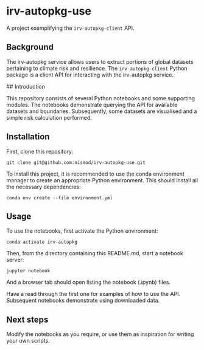 # irv-autopkg-use

A project exemplifying the `irv-autopkg-client` API.

## Background

The irv-autopkg service allows users to extract portions of global datasets
pertaining to climate risk and resilience. The `irv-autopkg-client` Python
package is a client API for interacting with the irv-autopkg service.

## Introduction

This repository consists of several Python notebooks and some supporting
modules. The notebooks demonstrate querying the API for available datasets and
boundaries. Subsequently, some datasets are visualised and a simple risk
calculation performed.

## Installation

First, clone this repository:

```
git clone git@github.com:nismod/irv-autopkg-use.git
```

To install this project, it is recommended to use the conda environment manager
to create an appropriate Python environment. This should install all the
necessary dependencies:

```
conda env create --file environment.yml
```

## Usage

To use the notebooks, first activate the Python environment:

```
conda activate irv-autopkg
```

Then, from the directory containing this README.md, start a notebook server:

```
jupyter notebook
```

And a browser tab should open listing the notebook (.ipynb) files.

Have a read through the first one for examples of how to use the API.
Subsequent notebooks demonstrate using downloaded data.

## Next steps

Modify the notebooks as you require, or use them as inspiration for writing
your own scripts.
